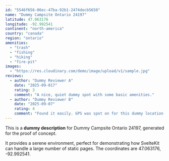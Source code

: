 ```yaml
---
id: "5546f656-06ec-47ba-92b1-2474decb5650"
name: "Dummy Campsite Ontario 24197"
latitude: 47.063176
longitude: -92.992541
continent: "north-america"
country: "canada"
region: "ontario"
amenities:
  - "trash"
  - "fishing"
  - "hiking"
  - "fire-pit"
images:
  - "https://res.cloudinary.com/demo/image/upload/v1/sample.jpg"
reviews:
  - author: "Dummy Reviewer A"
    date: "2025-09-017"
    rating: 3
    comment: "A nice, quiet dummy spot with some basic amenities."
  - author: "Dummy Reviewer B"
    date: "2025-09-07"
    rating: 4
    comment: "Found it easily. GPS was spot on for this dummy location."
---
```


This is a **dummy description** for Dummy Campsite Ontario 24197, generated for the proof of concept.

It provides a serene environment, perfect for demonstrating how SvelteKit can handle a large number of static pages. The coordinates are 47.063176, -92.992541.
